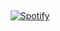 &nbsp;<div align="center">
  [![Spotify](https://supakorn.vercel.app/api/spotify?background_color=0d1117&border_color=ffffff)](https://open.spotify.com/user/supakorn)
</div>
